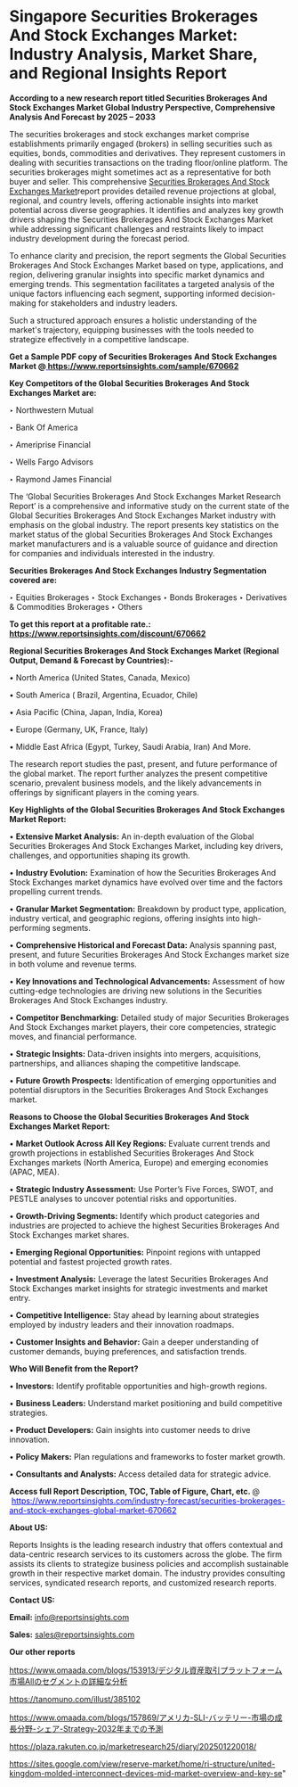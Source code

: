 # Singapore Securities Brokerages And Stock Exchanges Market: Industry Analysis, Market Share, and Regional Insights Report

<strong>According to a new research report titled Securities Brokerages And Stock Exchanges Market Global Industry Perspective, Comprehensive Analysis And Forecast by 2025 – 2033</strong>

The securities brokerages and stock exchanges market comprise establishments primarily engaged (brokers) in selling securities such as equities, bonds, commodities and derivatives. They represent customers in dealing with securities transactions on the trading floor/online platform. The securities brokerages might sometimes act as a representative for both buyer and seller. This comprehensive <a href=https://www.reportsinsights.com/sample/670662>Securities Brokerages And Stock Exchanges Market</a>report provides detailed revenue projections at global, regional, and country levels, offering actionable insights into market potential across diverse geographies. It identifies and analyzes key growth drivers shaping the Securities Brokerages And Stock Exchanges Market while addressing significant challenges and restraints likely to impact industry development during the forecast period.

To enhance clarity and precision, the report segments the Global Securities Brokerages And Stock Exchanges Market based on type, applications, and region, delivering granular insights into specific market dynamics and emerging trends. This segmentation facilitates a targeted analysis of the unique factors influencing each segment, supporting informed decision-making for stakeholders and industry leaders.

Such a structured approach ensures a holistic understanding of the market's trajectory, equipping businesses with the tools needed to strategize effectively in a competitive landscape.

<strong>Get a Sample PDF copy of Securities Brokerages And Stock Exchanges Market </strong><strong>@<a href=https://www.reportsinsights.com/sample/670662 style=color:#0000ff;> https://www.reportsinsights.com/sample/670662</a></strong></font>

<strong>Key Competitors of the Global Securities Brokerages And Stock Exchanges Market are:</strong>

‣ Northwestern Mutual

‣ Bank Of America

‣ Ameriprise Financial

‣ Wells Fargo Advisors

‣ Raymond James Financial

The ‘Global Securities Brokerages And Stock Exchanges Market Research Report’ is a comprehensive and informative study on the current state of the Global Securities Brokerages And Stock Exchanges Market industry with emphasis on the global industry. The report presents key statistics on the market status of the global Securities Brokerages And Stock Exchanges market manufacturers and is a valuable source of guidance and direction for companies and individuals interested in the industry.

<strong>Securities Brokerages And Stock Exchanges Industry Segmentation covered are:</strong>

‣ Equities Brokerages
‣ Stock Exchanges
‣ Bonds Brokerages
‣ Derivatives & Commodities Brokerages
‣ Others

<strong>To get this report at a profitable rate.: <a href=https://www.reportsinsights.com/discount/670662 style=color:#0000ff;>https://www.reportsinsights.com/discount/670662</a></strong></font>

<strong>Regional Securities Brokerages And Stock Exchanges Market (Regional Output, Demand &amp; Forecast by Countries):-</strong>

• North America (United States, Canada, Mexico)

• South America ( Brazil, Argentina, Ecuador, Chile)

• Asia Pacific (China, Japan, India, Korea)

• Europe (Germany, UK, France, Italy)

• Middle East Africa (Egypt, Turkey, Saudi Arabia, Iran) And More.

The research report studies the past, present, and future performance of the global market. The report further analyzes the present competitive scenario, prevalent business models, and the likely advancements in offerings by significant players in the coming years.

<strong>Key Highlights of the Global Securities Brokerages And Stock Exchanges Market Report:</strong>

• <strong>Extensive Market Analysis:</strong> An in-depth evaluation of the Global Securities Brokerages And Stock Exchanges Market, including key drivers, challenges, and opportunities shaping its growth.

• <strong>Industry Evolution:</strong> Examination of how the Securities Brokerages And Stock Exchanges market dynamics have evolved over time and the factors propelling current trends.

• <strong>Granular Market Segmentation:</strong> Breakdown by product type, application, industry vertical, and geographic regions, offering insights into high-performing segments.

• <strong>Comprehensive Historical and Forecast Data:</strong> Analysis spanning past, present, and future Securities Brokerages And Stock Exchanges market size in both volume and revenue terms.

• <strong>Key Innovations and Technological Advancements:</strong> Assessment of how cutting-edge technologies are driving new solutions in the Securities Brokerages And Stock Exchanges industry.

• <strong>Competitor Benchmarking:</strong> Detailed study of major Securities Brokerages And Stock Exchanges market players, their core competencies, strategic moves, and financial performance.

• <strong>Strategic Insights:</strong> Data-driven insights into mergers, acquisitions, partnerships, and alliances shaping the competitive landscape.

• <strong>Future Growth Prospects:</strong> Identification of emerging opportunities and potential disruptors in the Securities Brokerages And Stock Exchanges market.

<strong>Reasons to Choose the Global Securities Brokerages And Stock Exchanges Market Report:</strong>

• <strong>Market Outlook Across All Key Regions:</strong> Evaluate current trends and growth projections in established Securities Brokerages And Stock Exchanges markets (North America, Europe) and emerging economies (APAC, MEA).

• <strong>Strategic Industry Assessment:</strong> Use Porter’s Five Forces, SWOT, and PESTLE analyses to uncover potential risks and opportunities.

• <strong>Growth-Driving Segments:</strong> Identify which product categories and industries are projected to achieve the highest Securities Brokerages And Stock Exchanges market shares.

• <strong>Emerging Regional Opportunities:</strong> Pinpoint regions with untapped potential and fastest projected growth rates.

• <strong>Investment Analysis:</strong> Leverage the latest Securities Brokerages And Stock Exchanges market insights for strategic investments and market entry.

• <strong>Competitive Intelligence:</strong> Stay ahead by learning about strategies employed by industry leaders and their innovation roadmaps.

• <strong>Customer Insights and Behavior:</strong> Gain a deeper understanding of customer demands, buying preferences, and satisfaction trends.

<strong>Who Will Benefit from the Report?</strong>

• <strong>Investors:</strong> Identify profitable opportunities and high-growth regions.

• <strong>Business Leaders:</strong> Understand market positioning and build competitive strategies.

• <strong>Product Developers:</strong> Gain insights into customer needs to drive innovation.

• <strong>Policy Makers:</strong> Plan regulations and frameworks to foster market growth.

• <strong>Consultants and Analysts:</strong> Access detailed data for strategic advice.
</ul>
<strong>Access full Report Description, TOC, Table of Figure, Chart, etc. </strong>@  <a href=https://www.reportsinsights.com/industry-forecast/securities-brokerages-and-stock-exchanges-global-market-670662 style=color:#0000ff;>https://www.reportsinsights.com/industry-forecast/securities-brokerages-and-stock-exchanges-global-market-670662</a></font>

<strong><strong>About US</strong>:</strong>

Reports Insights is the leading research industry that offers contextual and data-centric research services to its customers across the globe. The firm assists its clients to strategize business policies and accomplish sustainable growth in their respective market domain. The industry provides consulting services, syndicated research reports, and customized research reports.

<strong>Contact US:</strong>

<p class=""""><b>Email:</b> <a href=mailto:info@reportsinsights.com>info@reportsinsights.com</a></p>
<p class=""""><b>Sales:</b> <a href=mailto:sales@reportsinsights.com>sales@reportsinsights.com</a></p>

<strong>Our other reports</strong>

<a href=https://www.omaada.com/blogs/153913/デジタル資産取引プラットフォーム市場Allのセグメントの詳細な分析>https://www.omaada.com/blogs/153913/デジタル資産取引プラットフォーム市場Allのセグメントの詳細な分析</a>

<a href=https://tanomuno.com/illust/385102>https://tanomuno.com/illust/385102</a>

<a href=https://www.omaada.com/blogs/157869/アメリカ-SLI-バッテリー-市場の成長分野-シェア-Strategy-2032年までの予測>https://www.omaada.com/blogs/157869/アメリカ-SLI-バッテリー-市場の成長分野-シェア-Strategy-2032年までの予測</a>

<a href=https://plaza.rakuten.co.jp/marketresearch25/diary/202501220018/>https://plaza.rakuten.co.jp/marketresearch25/diary/202501220018/</a>

<a href=https://sites.google.com/view/reserve-market/home/ri-structure/united-kingdom-molded-interconnect-devices-mid-market-overview-and-key-se>https://sites.google.com/view/reserve-market/home/ri-structure/united-kingdom-molded-interconnect-devices-mid-market-overview-and-key-se</a>"
